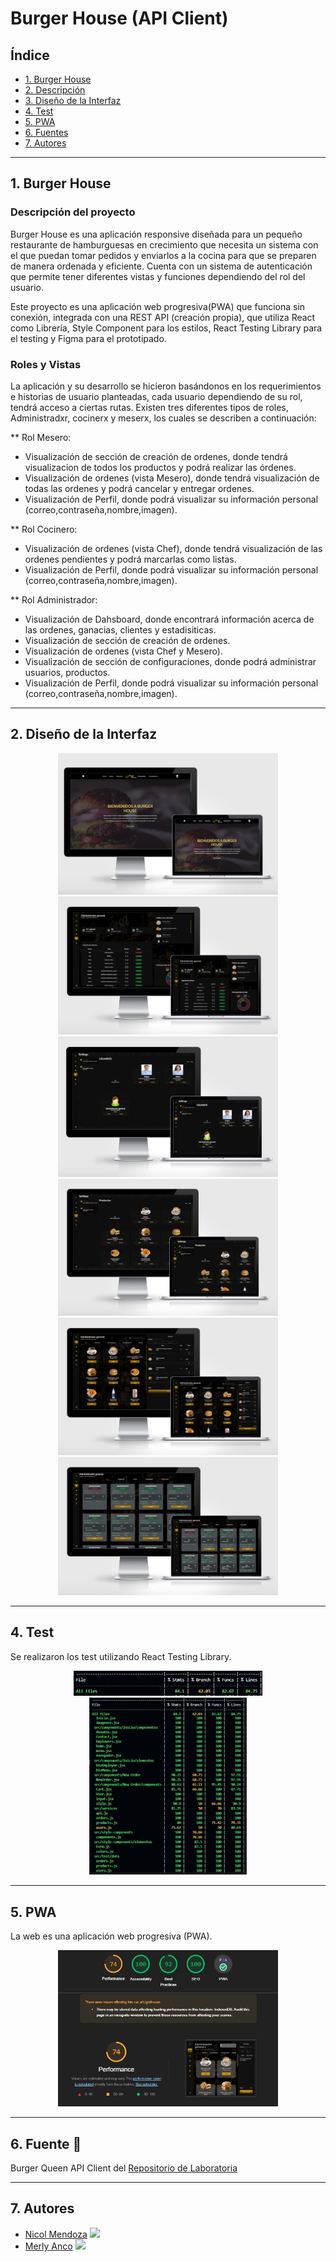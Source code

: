 # Burger House (API Client)

## Índice

* [1. Burger House](#1-burger-house)
* [2. Descripción](#2-descripción)
* [3. Diseño de la Interfaz](#3-diseño-de-la-interfaz)
* [4. Test](#4-test)
* [5. PWA](#5-pwa)
* [6. Fuentes](#6-fuentes)
* [7. Autores](#7-autores)

***

## 1. Burger House

### Descripción del proyecto
Burger House es una aplicación responsive diseñada para un pequeño restaurante de hamburguesas en crecimiento que necesita un sistema con el que puedan tomar pedidos y enviarlos a la cocina para que se preparen de manera ordenada y eficiente.
Cuenta con un sistema de autenticación que permite tener diferentes vistas y funciones dependiendo del rol del usuario.

Este proyecto es una aplicación web progresiva(PWA) que funciona sin conexión, integrada con una  REST API (creación propia), que utiliza React como Librería, Style Component para los estilos, React Testing Library para el testing y Figma para el prototipado.

### Roles y Vistas
La aplicación y su desarrollo se hicieron basándonos en los requerimientos e historias de usuario planteadas, cada usuario dependiendo de su rol, tendrá acceso a ciertas rutas. Existen tres diferentes tipos de roles, Administradxr, cocinerx y meserx, los cuales se describen a continuación:


** Rol Mesero:
- Visualización de sección de creación de ordenes, donde tendrá visualizacion de todos los productos y podrá realizar las órdenes. 
- Visualización de ordenes (vista Mesero), donde tendrá visualización de todas las ordenes y podrá cancelar y entregar ordenes.
- Visualización de Perfil, donde podrá visualizar su información personal (correo,contraseña,nombre,imagen).

** Rol Cocinero:
- Visualización de ordenes (vista Chef), donde tendrá visualización de las ordenes pendientes y podrá marcarlas como listas.
- Visualización de Perfil, donde podrá visualizar su información personal (correo,contraseña,nombre,imagen).


** Rol Administrador:
- Visualización de Dahsboard, donde encontrará información acerca de las ordenes, ganacias, clientes y estadisiticas.
- Visualización de sección de creación de ordenes.
- Visualización de ordenes (vista Chef y Mesero).
- Visualización de sección de configuraciones, donde podrá administrar usuarios, productos. 
- Visualización de Perfil, donde podrá visualizar su información personal (correo,contraseña,nombre,imagen).

***
## 2. Diseño de la Interfaz
<div align=center><img src="./burger-queen/src/img/homePrototipo.JPG" width=70%></div>
<div align=center><img src="./burger-queen/src/img/dashboardPrototipo.JPG" width=70%></div>
<div align=center><img src="./burger-queen/src/img/settingsPrototipo.JPG" width=70%></div>
<div align=center><img src="./burger-queen/src/img/settingsProductoPrototipo.JPG" width=70%></div>
<div align=center><img src="./burger-queen/src/img/newOrderPrototipo.JPG" width=70%></div>
<div align=center><img src="./burger-queen/src/img/ordersCheftPrototipo.JPG" width=70%></div>

***

## 4. Test
Se realizaron los test utilizando React Testing Library.
<div align=center><img src="./burger-queen/src/img/test1.JPG" width=60%></div>
<div align=center><img src="./burger-queen/src/img/test2.JPG" width=50%></div>

***
## 5. PWA
La web es una aplicación web progresiva (PWA).
<div align=center><img src="./burger-queen/src/img/pwa.png" width=70%></div>

***
## 6. Fuente 📄

Burger Queen API Client del [Repositorio de Laboratoria](https://github.com/Laboratoria/LIM016-burger-queen-api-client)
***

## 7. Autores

- [Nicol Mendoza](https://github.com/nicolmendoza) <img src="https://cdn-icons-png.flaticon.com/512/2570/2570280.png" width=20px>
- [Merly Anco](https://github.com/MerlyAnco) <img src="https://cdn-icons-png.flaticon.com/512/2570/2570280.png" width=20px>
